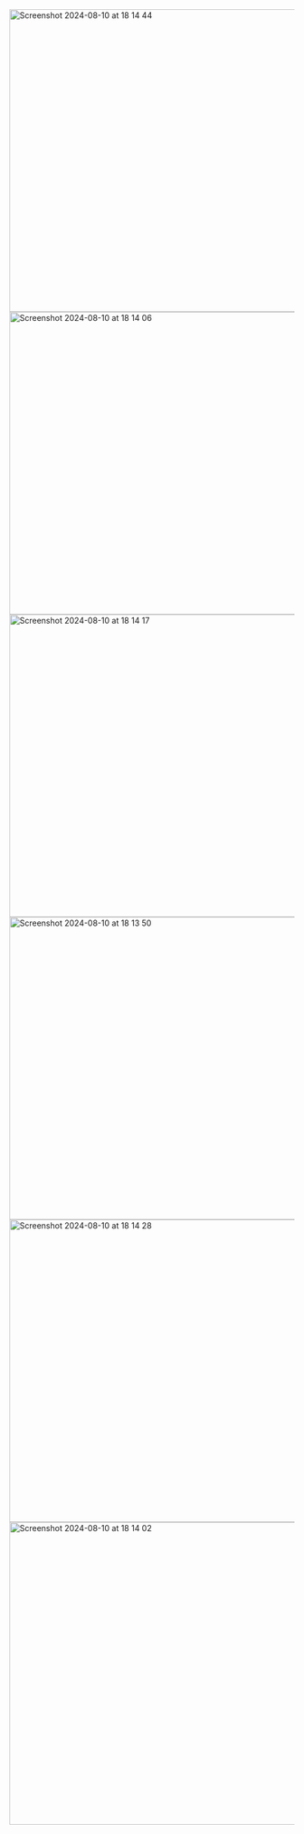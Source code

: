 <img width="534" alt="Screenshot 2024-08-10 at 18 14 44" src="https://github.com/user-attachments/assets/fe1c5cdc-2b6b-4f26-92a2-0e2ba04719aa">
<img width="534" alt="Screenshot 2024-08-10 at 18 14 06" src="https://github.com/user-attachments/assets/a1faa455-1f74-462e-9466-11f9d1c543b6">
<img width="534" alt="Screenshot 2024-08-10 at 18 14 17" src="https://github.com/user-attachments/assets/32008907-5b61-4bb8-ae6d-26785df1240a">
<img width="534" alt="Screenshot 2024-08-10 at 18 13 50" src="https://github.com/user-attachments/assets/05880d0a-2d4e-4e5a-92a3-b13882962bfe">
<img width="534" alt="Screenshot 2024-08-10 at 18 14 28" src="https://github.com/user-attachments/assets/acf87ac8-e201-42fc-9375-7307d1daa87f">
<img width="534" alt="Screenshot 2024-08-10 at 18 14 02" src="https://github.com/user-attachments/assets/6a206821-9baa-4b05-8866-9c12763eaf2f">
